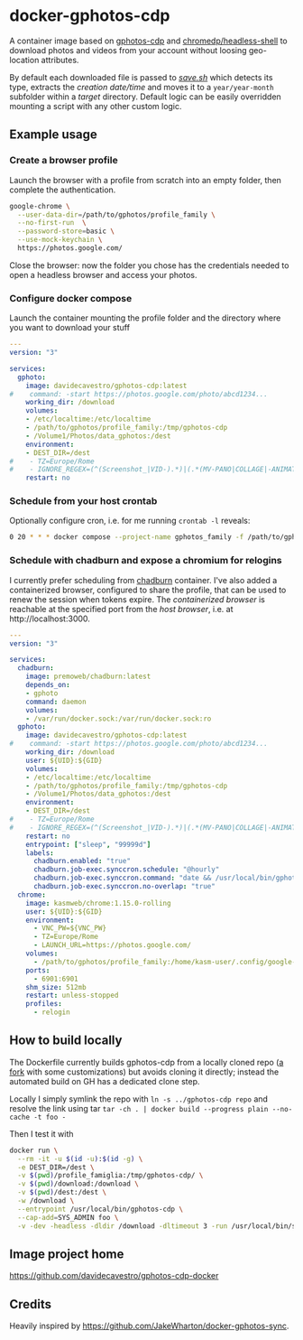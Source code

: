 # docker-gphotos-cdp

A container image based on [gphotos-cdp](https://github.com/perkeep/gphotos-cdp) and [chromedp/headless-shell](https://github.com/chromedp/docker-headless-shell) to download photos and videos from your account without loosing geo-location attributes.

By default each downloaded file is passed to _[save.sh](save.sh)_ which detects its type, extracts the _creation date/time_ and moves it to a `year/year-month` subfolder within a _target_ directory.
Default logic can be easily overridden mounting a script with any other custom logic.


## Example usage

### Create a browser profile

Launch the browser with a profile from scratch into an empty folder, then complete the authentication.
```bash
google-chrome \
  --user-data-dir=/path/to/gphotos/profile_family \
  --no-first-run  \
  --password-store=basic \
  --use-mock-keychain \
  https://photos.google.com/
```
Close the browser: now the folder you chose has the credentials needed to open a headless browser and access your photos.


### Configure docker compose

Launch the container mounting the profile folder and the directory where
you want to download your stuff

```compose.yml
---
version: "3"

services:
  gphoto:
    image: davidecavestro/gphotos-cdp:latest
#    command: -start https://photos.google.com/photo/abcd1234...
    working_dir: /download
    volumes:
    - /etc/localtime:/etc/localtime
    - /path/to/gphotos/profile_family:/tmp/gphotos-cdp
    - /Volume1/Photos/data_gphotos:/dest
    environment:
    - DEST_DIR=/dest
#    - TZ=Europe/Rome
#    - IGNORE_REGEX=(^(Screenshot_|VID-).*)|(.*(MV-PANO|COLLAGE|-ANIMATION|-EFFECTS)\..*)
    restart: no

```

### Schedule from your host crontab

Optionally configure cron, i.e. for me running `crontab -l` reveals:
```bash
0 20 * * * docker compose --project-name gphotos_family -f /path/to/gphotos/compose.yml up -d
```

### Schedule with chadburn and expose a chromium for relogins

I currently prefer scheduling from [chadburn](https://github.com/PremoWeb/chadburn) container.
I've also added a containerized browser, configured to share the profile, that can be used to
renew the session when tokens expire. The _containerized browser_ is reachable at the specified
port from the _host browser_, i.e. at http://localhost:3000.

```compose.yml
---
version: "3"

services:
  chadburn:
    image: premoweb/chadburn:latest
    depends_on:
    - gphoto
    command: daemon
    volumes:
    - /var/run/docker.sock:/var/run/docker.sock:ro
  gphoto:
    image: davidecavestro/gphotos-cdp:latest
#    command: -start https://photos.google.com/photo/abcd1234...
    working_dir: /download
    user: ${UID}:${GID}
    volumes:
    - /etc/localtime:/etc/localtime
    - /path/to/gphotos/profile_family:/tmp/gphotos-cdp
    - /Volume1/Photos/data_gphotos:/dest
    environment:
    - DEST_DIR=/dest
#    - TZ=Europe/Rome
#    - IGNORE_REGEX=(^(Screenshot_|VID-).*)|(.*(MV-PANO|COLLAGE|-ANIMATION|-EFFECTS)\..*)
    restart: no
    entrypoint: ["sleep", "99999d"]
    labels:
      chadburn.enabled: "true"
      chadburn.job-exec.synccron.schedule: "@hourly"
      chadburn.job-exec.synccron.command: "date && /usr/local/bin/gphotos-cdp -v -dev -headless -dldir /download -run /usr/local/bin/save.sh"
      chadburn.job-exec.synccron.no-overlap: "true"
  chrome:
    image: kasmweb/chrome:1.15.0-rolling
    user: ${UID}:${GID}
    environment:
      - VNC_PW=${VNC_PW}
      - TZ=Europe/Rome
      - LAUNCH_URL=https://photos.google.com/
    volumes:
      - /path/to/gphotos/profile_family:/home/kasm-user/.config/google-chrome/
    ports:
      - 6901:6901
    shm_size: 512mb
    restart: unless-stopped
    profiles:
      - relogin
```

## How to build locally

The Dockerfile currently builds gphotos-cdp from a locally cloned repo
([a fork](https://github.com/davidecavestro/gphotos-cdp) with some customizations) but avoids cloning it directly;
instead the automated build on GH has a dedicated clone step.

Locally I simply symlink the repo with `ln -s ../gphotos-cdp repo`
and resolve the link using tar `tar -ch . | docker build --progress plain --no-cache -t foo -`

Then I test it with

```bash
docker run \
  --rm -it -u $(id -u):$(id -g) \
  -e DEST_DIR=/dest \
  -v $(pwd)/profile_famiglia:/tmp/gphotos-cdp/ \
  -v $(pwd)/download:/download \
  -v $(pwd)/dest:/dest \
  -w /download \
  --entrypoint /usr/local/bin/gphotos-cdp \
  --cap-add=SYS_ADMIN foo \
  -v -dev -headless -dldir /download -dltimeout 3 -run /usr/local/bin/save.sh
```

## Image project home

https://github.com/davidecavestro/gphotos-cdp-docker


## Credits

Heavily inspired by https://github.com/JakeWharton/docker-gphotos-sync.
